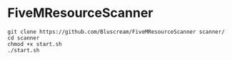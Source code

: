 # FiveMResourceScanner

```
git clone https://github.com/Bluscream/FiveMResourceScanner scanner/
cd scanner
chmod +x start.sh
./start.sh
```
